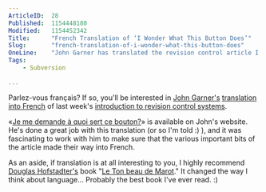 ```yaml
---
ArticleID:  28
Published:  1154448180
Modified:   1154452342
Title:      "French Translation of ‘I Wonder What This Button Does’"
Slug:       "french-translation-of-i-wonder-what-this-button-does"
OneLine:    "John Garner has translated the revision control article I wrote for A List Apart into French!  Exciting!"
Tags:       
    - Subversion

...
```

Parlez-vous français?  If so, you'll be interested in [John Garner's][john] [translation into French][translation] of last week's [introduction to revision control systems][article].

«[Je me demande à quoi sert ce bouton?][translation]» is available on John's website.  He's done a great job with this translation (or so I'm told :) ), and it was fascinating to work with him to make sure that the various important bits of the article made their way into French.

As an aside, if translation is at all interesting to you, I highly recommend [Douglas Hofstadter's][hofstadter] book "[Le Ton beau de Marot][book]."  It changed the way I think about language...  Probably the best book I've ever read.  :)

[john]: http://www.ubikann.com/ "UbiKann: John Garner's Blog"
[translation]: http://www.ubikann.com/articles/je-me-demande-a-quoi-sert-ce-bouton/ "«Je me demande à quoi sert ce bouton?», a French translation of my revision control article from issue 220 of A List Apart"
[article]: http://www.alistapart.com/articles/revisioncontrol/ "A List Apart: 'I Wonder What This Button Does?'"
[hofstadter]: http://en.wikipedia.org/wiki/Douglas_Hofstadter "Wikipedia: 'Douglas Hofstadter'"
[book]: http://en.wikipedia.org/wiki/Le_Ton_beau_de_Marot "Wikipedia: 'Le Ton beau de Marot'"